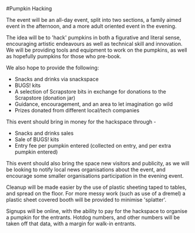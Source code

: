 #Pumpkin Hacking

The event will be an all-day event, split into two sections, a family aimed event in the afternoon, and a more adult oriented event in the evening.

The idea will be to 'hack' pumpkins in both a figurative and literal sense, encouraging artistic endeavours as well as technical skill and innovation. We will be providing tools and equipment to work on the pumpkins, as well as hopefully pumpkins for those who pre-book.

We also hope to provide the following:

* Snacks and drinks via snackspace
* BUGS! kits
* A selection of Scrapstore bits in exchange for donations to the Scrapstore (donation jar)
* Guidance, encouragement, and an area to let imagination go wild
* Prizes donated from different local/tech companies

This event should bring in money for the hackspace through - 

* Snacks and drinks sales
* Sale of BUGS! kits
* Entry fee per pumpkin entered (collected on entry, and per extra pumpkin entered)

This event should also bring the space new visitors and publicity, as we will be looking to notify local news organisations about the event, and encourage some smaller organisations participation in the evening event. 

Cleanup will be made easier by the use of plastic sheeting taped to tables, and spread on the floor. For more messy work (such as use of a dremel) a plastic sheet covered booth will be provided to minimise 'splatter'.

Signups will be online, with the ability to pay for the hackspace to organise a pumpkin for the entrants. Hotdog numbers, and other numbers will be taken off that data, with a margin for walk-in entrants.
